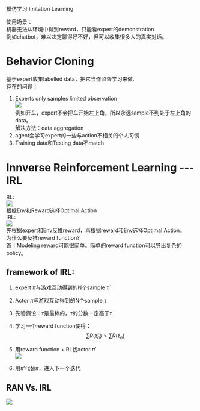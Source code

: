 模仿学习 Imitation Learning  

使用场景：  
机器无法从环境中得到reward，只能看expert的demonstration  
例如chatbot，难以决定聊得好不好，但可以收集很多人的真实对话。  

# Behavior Cloning  

基于expert收集labelled data，把它当作监督学习来做.  
存在的问题：  
1. Experts only samples limited observation  
![](/assets/images/RL/8.png)    
例如开车，expert不会把车开始左上角，所以永远sample不到处于左上角的data。  
解决方法：data aggregation  
2. agent会学习expert的一些与action不相关的个人习惯  
3. Training data和Testing data不match  


# Innverse Reinforcement Learning --- IRL

RL:  
![](/assets/images/RL/9.png)    
根据Env和Reward选择Optimal Action  
IRL:  
![](/assets/images/RL/10.png)    
先根据expert和Env反推reward，再根据reward和Env选择Optimal Action。  
为什么要反推reward function?  
答：Modeling reward可能很简单。简单的reward function可以导出复杂的policy。  

## framework of IRL:  
1. expert $\hat \pi$与游戏互动得到的N个sample $\hat \tau$  
2. Actor $\pi$与游戏互动得到的N个sample $\tau$   
3. 先验假设：$\hat \tau$是最棒的，$\hat \tau$的分数一定高于$\tau$  
4. 学习一个reward function使得：  
$$
\sum R(\hat \tau_n) > \sum R(\tau_n)
$$

5. 用reward function + RL找actor $\pi'$  
![](/assets/images/RL/11.png)    
6. 用$\pi'$代替$\pi$，进入下一个迭代  

## RAN Vs. IRL

![](/assets/images/RL/12.png)    
